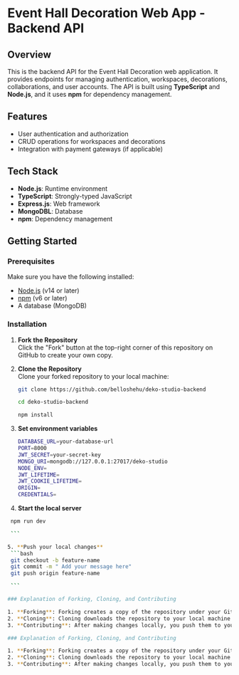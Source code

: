 # Event Hall Decoration Web App - Backend API

## Overview

This is the backend API for the Event Hall Decoration web application. It provides endpoints for managing authentication, workspaces, decorations, collaborations, and user accounts. The API is built using **TypeScript** and **Node.js**, and it uses **npm** for dependency management.

## Features

- User authentication and authorization
- CRUD operations for workspaces and decorations
- Integration with payment gateways (if applicable)

## Tech Stack

- **Node.js**: Runtime environment
- **TypeScript**: Strongly-typed JavaScript
- **Express.js**: Web framework
- **MongoDBL**: Database
- **npm**: Dependency management

## Getting Started

### Prerequisites

Make sure you have the following installed:

- [Node.js](https://nodejs.org/) (v14 or later)
- [npm](https://www.npmjs.com/) (v6 or later)
- A database (MongoDB)

### Installation

1. **Fork the Repository**  
   Click the "Fork" button at the top-right corner of this repository on GitHub to create your own copy.

2. **Clone the Repository**  
   Clone your forked repository to your local machine:

   ```bash
   git clone https://github.com/belloshehu/deko-studio-backend

   cd deko-studio-backend

   npm install
   ```

3. **Set environment variables**

   ```bash
   DATABASE_URL=your-database-url
   PORT=8000
   JWT_SECRET=your-secret-key
   MONGO_URI=mongodb://127.0.0.1:27017/deko-studio
   NODE_ENV=
   JWT_LIFETIME=
   JWT_COOKIE_LIFETIME=
   ORIGIN=
   CREDENTIALS=

   ```

4. **Start the local server**

````bash
 npm run dev

 ```

5. **Push your local changes**
 ```bash
 git checkout -b feature-name
 git commit -m " Add your message here"
 git push origin feature-name

 ```

### Explanation of Forking, Cloning, and Contributing

1. **Forking**: Forking creates a copy of the repository under your GitHub account. This allows you to make changes without affecting the original repository.
2. **Cloning**: Cloning downloads the repository to your local machine so you can work on it.
3. **Contributing**: After making changes locally, you push them to your forked repository and create a pull request to propose your changes to the original repository.

### Explanation of Forking, Cloning, and Contributing

1. **Forking**: Forking creates a copy of the repository under your GitHub account. This allows you to make changes without affecting the original repository.
2. **Cloning**: Cloning downloads the repository to your local machine so you can work on it.
3. **Contributing**: After making changes locally, you push them to your forked repository and create a pull request to propose your changes to the original repository.



````
